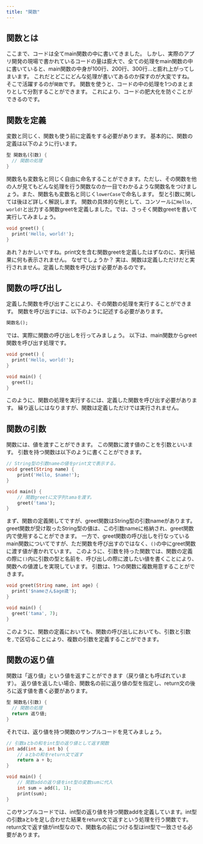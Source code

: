 ```yaml
---
title: "関数"
---
```


## 関数とは
ここまで、コードは全てmain関数の中に書いてきました。
しかし、実際のアプリ開発の現場で書かれているコードの量は膨大で、全ての処理をmain関数の中に書いていると、main関数の中身が100行、200行、300行…と膨れ上がってしまいます。
これだとどこにどんな処理が書いてあるのか探すのが大変ですね。
そこで活躍するのが`関数`です。
関数を使うと、コードの中の処理を1つのまとまりとして分割することができます。
これにより、コードの肥大化を防ぐことができるのです。

## 関数を定義
変数と同じく、関数も使う前に定義をする必要があります。
基本的に、関数の定義は以下のように行います。
```dart
型 関数名(引数) {
  // 関数の処理
}
```
関数名も変数名と同じく自由に命名することができます。ただし、その関数を他の人が見てもどんな処理を行う関数なのか一目でわかるような関数名をつけましょう。また、関数名も変数名と同じく`lowerCase`で命名します。
型と引数に関しては後ほど詳しく解説します。
関数の具体的な例として、コンソールに`Hello, world!`と出力する関数greetを定義しました。では、さっそく関数greetを書いて実行してみましょう。
```dart
void greet() {
  print('Hello, world!');
}
```

あれ？おかしいですね。print文を含む関数greetを定義したはずなのに、実行結果に何も表示されません。
なぜでしょうか？
実は、関数は定義しただけだと実行されません。定義した関数を呼び出す必要があるのです。

## 関数の呼び出し
定義した関数を呼び出すことにより、その関数の処理を実行することができます。
関数を呼び出すには、以下のように記述する必要があります。
```dart
関数名();
```
では、実際に関数の呼び出しを行ってみましょう。
以下は、main関数からgreet関数を呼び出す処理です。

```dart
void greet() {
  print('Hello, world!');
}

void main() {
  greet();
}
```

このように、関数の処理を実行するには、定義した関数を呼び出す必要があります。
繰り返しにはなりますが、関数は定義しただけでは実行されません。

## 関数の引数
関数には、値を渡すことができます。
この関数に渡す値のことを引数といいます。
引数を持つ関数は以下のように書くことができます。

```dart
// String型の引数nameの値をprint文で表示する。
void greet(String name) {
    print('Hello, $name!');
}

void main() {
    // 関数greetに文字列tamaを渡す。
    greet('tama');
}
```

まず、関数の定義関してですが、greet関数はString型の引数nameがあります。
greet関数が受け取ったString型の値は、この引数nameに格納され、greet関数内で使用することができます。
一方で、greet関数の呼び出しを行なっているmain関数についてですが、ただ関数を呼び出すのではなく、`()`の中にgreet関数に渡す値が書かれています。
このように、引数を持った関数では、関数の定義の際に`()`内に引数の型と名前を、呼び出しの際に渡したい値を書くことにより、関数への値渡しを実現しています。
引数は、1つの関数に複数用意することができます。

```dart
void greet(String name, int age) {
  print('$nameさん$age歳');
}

void main() {
  greet('tama', 7);
}
```

このように、関数の定義においても、関数の呼び出しにおいても、引数と引数を`,`で区切ることにより、複数の引数を定義することができます。

## 関数の返り値
関数は「返り値」という値を返すことができます（戻り値とも呼ばれています）。
返り値を返したい場合、関数名の前に返り値の型を指定し、return文の後ろに返す値を書く必要があります。
```dart
型 関数名(引数) {
  // 関数の処理
  return 返り値;
}
```
それでは、返り値を持つ関数のサンプルコードを見てみましょう。

```dart
// 引数aとbの和をint型の返り値として返す関数
int add(int a, int b) {
    // aとbの和をreturn文で返す
    return a + b;
}

void main() {
    // 関数addの返り値をint型の変数sumに代入
    int sum = add(1, 1);
    print(sum);
}
```
    
このサンプルコードでは、int型の返り値を持つ関数addを定義しています。int型の引数aとbを足し合わせた結果をreturn文で返すという処理を行う関数です。return文で返す値がint型なので、関数名の前につける型はint型で一致させる必要があります。

